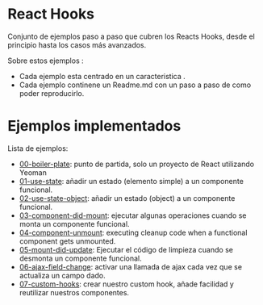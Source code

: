 # React Hooks 

Conjunto de ejemplos  paso a paso que cubren los Reacts Hooks, desde el principio hasta los casos más avanzados.

Sobre estos ejemplos :
  - Cada ejemplo esta centrado en un caracteristica .
  - Cada ejemplo continene un Readme.md con un paso a paso de como poder reproducirlo.

# Ejemplos implementados

Lista de ejemplos:
  - [00-boiler-plate](/00-boilerplate): punto de partida, solo un proyecto de React utilizando Yeoman 
  - [01-use-state](/01-use-state): añadir un estado (elemento simple) a un componente funcional.
  - [02-use-state-object](/02-use-state-object): añadir un estado (object) a un componente funcional.
  - [03-component-did-mount](/03-component-did-mount): ejecutar algunas operaciones cuando se monta un componente funcional.
  - [04-component-unmount](/04-component_unmount): executing cleanup code when a functional component gets unmounted.
  - [05-mount-did-update](/05-mount-did-update): Ejecutar el código de limpieza cuando se desmonta un componente funcional.
  - [06-ajax-field-change](/06-ajax-field-change): activar una llamada de ajax cada vez que se actualiza un campo dado.
  - [07-custom-hooks](/07-custom-hook): crear nuestro custom hook, añade facilidad y reutilizar nuestros componentes.
  




